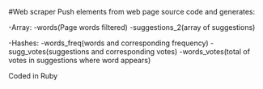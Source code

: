 #Web scraper
Push elements from web page source code and generates:

-Array:
    -words(Page words filtered)
    -suggestions_2(array of suggestions)

-Hashes:
    -words_freq(words and corresponding frequency)
    -sugg_votes(suggestions and corresponding votes)
    -words_votes(total of votes in suggestions where word appears)

Coded in Ruby
